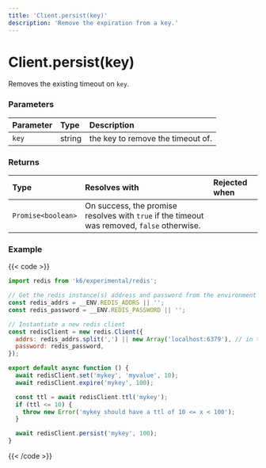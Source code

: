 ```yaml
---
title: 'Client.persist(key)'
description: 'Remove the expiration from a key.'
---
```


# Client.persist(key)

Removes the existing timeout on `key`.

### Parameters

| Parameter | Type   | Description                       |
| :-------- | :----- | :-------------------------------- |
| `key`     | string | the key to remove the timeout of. |

### Returns

| Type               | Resolves with                                                                               | Rejected when |
| :----------------- | :------------------------------------------------------------------------------------------ | :------------ |
| `Promise<boolean>` | On success, the promise resolves with `true` if the timeout was removed, `false` otherwise. |               |

### Example

{{< code >}}

```javascript
import redis from 'k6/experimental/redis';

// Get the redis instance(s) address and password from the environment
const redis_addrs = __ENV.REDIS_ADDRS || '';
const redis_password = __ENV.REDIS_PASSWORD || '';

// Instantiate a new redis client
const redisClient = new redis.Client({
  addrs: redis_addrs.split(',') || new Array('localhost:6379'), // in the form of 'host:port', separated by commas
  password: redis_password,
});

export default async function () {
  await redisClient.set('mykey', 'myvalue', 10);
  await redisClient.expire('mykey', 100);

  const ttl = await redisClient.ttl('mykey');
  if (ttl <= 10) {
    throw new Error('mykey should have a ttl of 10 <= x < 100');
  }

  await redisClient.persist('mykey', 100);
}
```

{{< /code >}}
